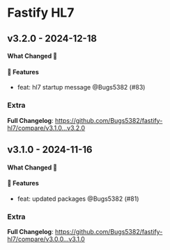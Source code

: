 # Fastify HL7

## v3.2.0 - 2024-12-18

#### What Changed 👀

#### 🚀 Features

- feat: hl7 startup message @Bugs5382 (#83)

### Extra

**Full Changelog**: https://github.com/Bugs5382/fastify-hl7/compare/v3.1.0...v3.2.0

## v3.1.0 - 2024-11-16

#### What Changed 👀

#### 🚀 Features

- feat: updated packages @Bugs5382 (#81)

### Extra

**Full Changelog**: https://github.com/Bugs5382/fastify-hl7/compare/v3.0.0...v3.1.0

